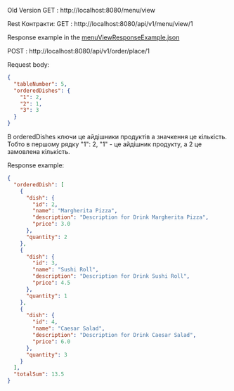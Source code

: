 Old Version
GET
: http://localhost:8080/menu/view

Rest Контракти:
GET
: http://localhost:8080/api/v1/menu/view/1

Response example in the [menuViewResponseExample.json](menuViewResponseExample.json)

POST
: http://localhost:8080/api/v1/order/place/1

Request body:

```json
{
  "tableNumber": 5,
  "orderedDishes": {
    "1": 2,
    "2": 1,
    "3": 3
  }
}
```
В orderedDishes ключи це айдішники продуктів а значкення це кількість.
Тобто в першому рядку "1": 2, "1" - це айдішник продукту, а 2 це замовлена кількість.

Response example:
```json
{
  "orderedDish": [
    {
      "dish": {
        "id": 2,
        "name": "Margherita Pizza",
        "description": "Description for Drink Margherita Pizza",
        "price": 3.0
      },
      "quantity": 2
    },
    {
      "dish": {
        "id": 3,
        "name": "Sushi Roll",
        "description": "Description for Drink Sushi Roll",
        "price": 4.5
      },
      "quantity": 1
    },
    {
      "dish": {
        "id": 4,
        "name": "Caesar Salad",
        "description": "Description for Drink Caesar Salad",
        "price": 6.0
      },
      "quantity": 3
    }
  ],
  "totalSum": 13.5
}
```